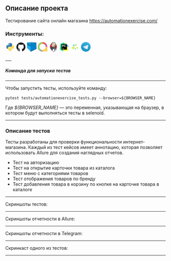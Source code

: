 ## Описание проекта
Тестирование сайта онлайн магазина https://automationexercise.com/

### Инструменты:

<p align="left">
<img align="center" src="https://github.com/Antivist94/automationexercise_autotests/blob/main/gitpics/giticons/python.svg" height="30" width="30">
<img align="center" src="https://github.com/Antivist94/automationexercise_autotests/blob/main/gitpics/giticons/github.svg" height="30" width="30">
<img align="center" src="https://github.com/Antivist94/automationexercise_autotests/blob/main/gitpics/giticons/selenoid.png" height="30" width="30">
<img align="center" src="https://github.com/Antivist94/automationexercise_autotests/blob/main/gitpics/giticons/allure_pic.jpeg" height="30" width="30">
<img align="center" src="https://github.com/Antivist94/automationexercise_autotests/blob/main/gitpics/giticons/jenkins-original.svg" height="30" width="30">
<img align="center" src="https://github.com/Antivist94/automationexercise_autotests/blob/main/gitpics/giticons/pycharm-original.svg" height="30" width="30">
<img align="center" src="https://github.com/Antivist94/automationexercise_autotests/blob/main/gitpics/giticons/selene.png" height="30" width="30">
<img align="center" src="https://github.com/Antivist94/automationexercise_autotests/blob/main/gitpics/giticons/telegram.png" height="30" width="30">
</p>
___

##### Команда для запуска тестов
___
Чтобы запустить тесты, используйте команду:
```
pytest tests/automationexercise_tests.py --browser=${BROWSER_NAME}
```
Где _${BROWSER_NAME}_ — это переменная, указывающая на браузер, в котором будут выполняться тесты в selenoid.
___

### Описание тестов

Тесты разработаны для проверки функциональности интернет-магазина. 
Каждый из тест кейсов имеет аннотацию, которая позволяет использовать Allure для создания наглядных отчетов.
- Тест на авторизацию
- Тест на открытие карточки товара из каталога
- Тест меню с категориями товаров
- Тест отображения товаров по бренду
- Тест добавления товара в корзину по кнопке на карточке товара в каталоге
___
Скриншоты тестов:

___
Скриншоты отчетности в Allure:

___
Скриншоты отчетности в Telegram:

___
Скринкаст одного из тестов:

___